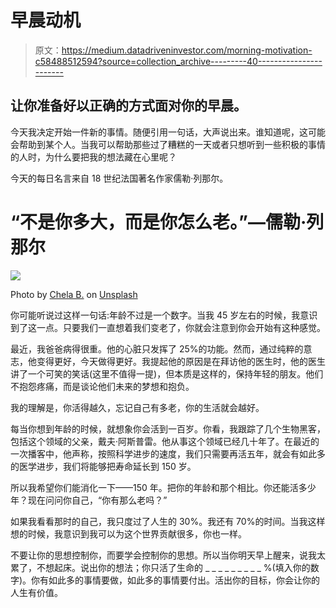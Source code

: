 # 早晨动机

> 原文：<https://medium.datadriveninvestor.com/morning-motivation-c58488512594?source=collection_archive---------40----------------------->

## 让你准备好以正确的方式面对你的早晨。

今天我决定开始一件新的事情。随便引用一句话，大声说出来。谁知道呢，这可能会帮助到某个人。当我可以帮助那些过了糟糕的一天或者只想听到一些积极的事情的人时，为什么要把我的想法藏在心里呢？

今天的每日名言来自 18 世纪法国著名作家儒勒·列那尔。

# “不是你多大，而是你怎么老。”—儒勒·列那尔

![](img/579b7bd9ea1e7faced2bde404ede8f37.png)

Photo by [Chela B.](https://unsplash.com/@chela_bonky?utm_source=unsplash&utm_medium=referral&utm_content=creditCopyText) on [Unsplash](https://unsplash.com/s/photos/beard?utm_source=unsplash&utm_medium=referral&utm_content=creditCopyText)

你可能听说过这样一句话:年龄不过是一个数字。当我 45 岁左右的时候，我意识到了这一点。只要我们一直想着我们变老了，你就会注意到你会开始有这种感觉。

最近，我爸爸病得很重。他的心脏只发挥了 25%的功能。然而，通过纯粹的意志，他变得更好，今天做得更好。我提起他的原因是在拜访他的医生时，他的医生讲了一个可笑的笑话(这里不值得一提)，但本质是这样的，保持年轻的朋友。他们不抱怨疼痛，而是谈论他们未来的梦想和抱负。

我的理解是，你活得越久，忘记自己有多老，你的生活就会越好。

每当你想到年龄的时候，就想象你会活到一百岁。你看，我跟踪了几个生物黑客，包括这个领域的父亲，戴夫·阿斯普雷。他从事这个领域已经几十年了。在最近的一次播客中，他声称，按照科学进步的速度，我们只需要再活五年，就会有如此多的医学进步，我们将能够把寿命延长到 150 岁。

所以我希望你们能消化一下——150 年。把你的年龄和那个相比。你还能活多少年？现在问问你自己，“你有那么老吗？”

如果我看看那时的自己，我只度过了人生的 30%。我还有 70%的时间。当我这样想的时候，我意识到我可以为这个世界贡献很多，你也一样。

不要让你的思想控制你，而要学会控制你的思想。所以当你明天早上醒来，说我太累了，不想起床。说出你的想法；你只活了生命的 _ _ _ _ _ _ _ _ _ %(填入你的数字)。你有如此多的事情要做，如此多的事情要付出。活出你的目标，你会让你的人生有价值。